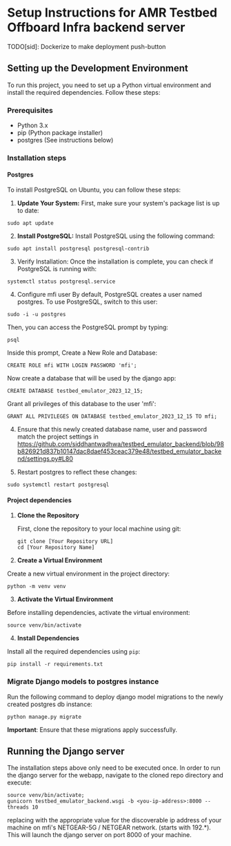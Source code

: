 # Setup Instructions for AMR Testbed Offboard Infra backend server

TODO[sid]: Dockerize to make deployment push-button

## Setting up the Development Environment

To run this project, you need to set up a Python virtual environment and install the required dependencies. Follow these steps:

### Prerequisites

- Python 3.x
- pip (Python package installer)
- postgres (See instructions below)

### Installation steps

#### Postgres

To install PostgreSQL on Ubuntu, you can follow these steps:

1. **Update Your System:**
  First, make sure your system's package list is up to date:
  ```
  sudo apt update
  ```
2. **Install PostgreSQL:**
  Install PostgreSQL using the following command:
  ```
  sudo apt install postgresql postgresql-contrib
  ```
3. Verify Installation:
  Once the installation is complete, you can check if PostgreSQL is running with:
  ```
  systemctl status postgresql.service
  ```
4. Configure mfi user
  By default, PostgreSQL creates a user named postgres. To use PostgreSQL, switch to this user:
  ```
  sudo -i -u postgres
  ```
  Then, you can access the PostgreSQL prompt by typing:
  ```
  psql
  ```
  Inside this prompt, Create a New Role and Database:
  ```
  CREATE ROLE mfi WITH LOGIN PASSWORD 'mfi';
  ```
  Now create a database that will be used by the django app:
  ```
  CREATE DATABASE testbed_emulator_2023_12_15;
  ```
  Grant all privileges of this database to the user 'mfi':
  ```
  GRANT ALL PRIVILEGES ON DATABASE testbed_emulator_2023_12_15 TO mfi;
  ```
4. Ensure that this newly created database name, user and password match the project settings in https://github.com/siddhantwadhwa/testbed_emulator_backend/blob/98b826921d837b10147dac8daef453ceac379e48/testbed_emulator_backend/settings.py#L80
  
5. Restart postgres to reflect these changes:
  ```
  sudo systemctl restart postgresql
  ```


#### Project dependencies

1. **Clone the Repository**

   First, clone the repository to your local machine using git:

   ```
   git clone [Your Repository URL]
   cd [Your Repository Name]
   ```

2. **Create a Virtual Environment**

  Create a new virtual environment in the project directory:

  ```
  python -m venv venv
  ```

3. **Activate the Virtual Environment**

  Before installing dependencies, activate the virtual environment:

  ```
  source venv/bin/activate
  ```

4. **Install Dependencies**

  Install all the required dependencies using `pip`:
  ```
  pip install -r requirements.txt
  ```

### Migrate Django models to postgres instance

Run the following command to deploy django model migrations to the newly created postgres db instance:
```
python manage.py migrate
```
**Important**: Ensure that these migrations apply successfully.

## Running the Django server

The installation steps above only need to be executed once. In order to run the django server for the webapp, navigate to the cloned repo directory and execute:
```
source venv/bin/activate;
gunicorn testbed_emulator_backend.wsgi -b <you-ip-address>:8000 --threads 10
```
replacing <your-ip-address> with the appropriate value for the discoverable ip address of your machine on mfi's NETGEAR-5G / NETGEAR network. (starts with 192.*). This will launch the django server on port 8000 of your machine.
